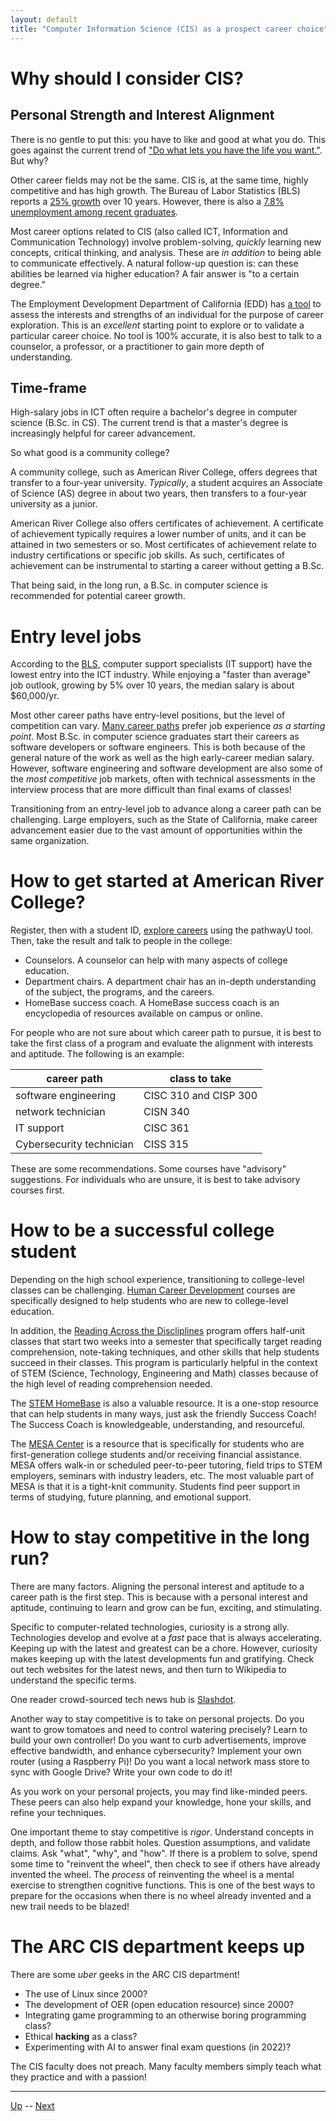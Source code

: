 ```yaml
---
layout: default
title: "Computer Information Science (CIS) as a prospect career choice"
---
```


# Why should I consider CIS?

## Personal Strength and Interest Alignment

There is no gentle to put this: you have to like and good at what you do. This goes  against the current trend of ["Do what lets you have the life you want."](https://www.themuse.com/advice/maybe-you-shouldnt-do-what-you-love). But why?

Other career fields may not be the same. CIS is, at the same time, highly competitive and has high growth. The Bureau of Labor Statistics (BLS) reports a [25% growth](https://www.bls.gov/ooh/computer-and-information-technology/software-developers.htm) over 10 years. However, there is also a [7.8% unemployment among recent graduates](https://cew.georgetown.edu/wp-content/uploads/2014/11/Unemployment.Final_.update1.pdf).

Most career options related to CIS (also called ICT, Information and Communication Technology) involve problem-solving, *quickly* learning new concepts, critical thinking, and analysis. These are *in addition* to being able to communicate effectively. A natural follow-up question is: can these abilities be learned via higher education? A fair answer is "to a certain degree."

The Employment Development Department of California (EDD) has [a tool](https://labormarketinfo.edd.ca.gov/LMID/Self_Assessment_for_Career_Exploration.html) to assess the interests and strengths of an individual for the purpose of career exploration. This is an *excellent* starting point to explore or to validate a particular career choice. No tool is 100% accurate, it is also best to talk to a counselor, a professor, or a practitioner to gain more depth of understanding.

## Time-frame

High-salary jobs in ICT often require a bachelor's degree in computer science (B.Sc. in CS). The current trend is that a master's degree is increasingly helpful for career advancement. 

So what good is a community college?

A community college, such as American River College, offers degrees that transfer to a four-year university. *Typically*, a student acquires an Associate of Science (AS) degree in about two years, then transfers to a four-year university as a junior.

American River College also offers certificates of achievement. A certificate of achievement typically requires a lower number of units, and it can be attained in two semesters or so. Most certificates of achievement relate to industry certifications or specific job skills. As such, certificates of achievement can be instrumental to starting a career without getting a B.Sc.

That being said, in the long run, a B.Sc. in computer science is recommended for potential career growth.

# Entry level jobs

According to the [BLS](https://www.bls.gov/ooh/computer-and-information-technology/home.htm), computer support specialists (IT support) have the lowest entry into the ICT industry. While enjoying a "faster than average" job outlook, growing by 5% over 10 years, the median salary is about $60,000/yr.

Most other career paths have entry-level positions, but the level of competition can vary. [Many career paths](https://www.techtarget.com/whatis/feature/Top-8-most-in-demand-IT-tech-jobs) prefer job experience *as a starting point*. Most B.Sc. in computer science graduates start their careers as software developers or software engineers. This is both because of the general nature of the work as well as the high early-career median salary. However, software engineering and software development are also some of the *most competitive* job markets, often with technical assessments in the interview process that are more difficult than final exams of classes!

Transitioning from an entry-level job to advance along a career path can be challenging. Large employers, such as the State of California, make career advancement easier due to the vast amount of opportunities within the same organization.

# How to get started at American River College?

Register, then with a student ID, [explore careers](https://arc.losrios.edu/admissions/pathwayu-career-exploration) using the pathwayU tool. Then, take the result and talk to people in the college:

* Counselors. A counselor can help with many aspects of college education.
* Department chairs. A department chair has an in-depth understanding of the subject, the programs, and the careers.
* HomeBase success coach. A HomeBase success coach is an encyclopedia of resources available on campus or online.

For people who are not sure about which career path to pursue, it is best to take the first class of a program and evaluate the alignment with interests and aptitude. The following is an example:

|career path|class to take|
|-----------|-------------|
|software engineering|CISC 310 and CISP 300|
|network technician|CISN 340|
|IT support|CISC 361|
|Cybersecurity technician|CISS 315|

These are some recommendations. Some courses have "advisory" suggestions. For individuals who are unsure, it is best to take advisory courses first.

# How to be a successful college student

Depending on the high school experience, transitioning to college-level classes can be challenging. [Human Career Development](https://arc.losrios.edu/#tab-3) courses are specifically designed to help students who are new to college-level education. 

In addition, the [Reading Across the Discliplines](https://arc.losrios.edu/student-resources/campus-tutoring-programs/reading-across-the-disciplines-(rad)) program offers half-unit classes that start two weeks into a semester that specifically target reading comprehension, note-taking techniques, and other skills that help students succeed in their classes. This program is particularly helpful in the context of STEM (Science, Technology, Engineering and Math) classes because of the high level of reading comprehension needed.

The [STEM HomeBase](https://arc.losrios.edu/academics/stem-homebase) is also a valuable resource. It is a one-stop resource that can help students in many ways, just ask the friendly Success Coach! The Success Coach is knowledgeable, understanding, and resourceful.

The [MESA Center](https://arc.losrios.edu/student-resources/mathematics-engineering-science-achievement) is a resource that is specifically for students who are first-generation college students and/or receiving financial assistance. MESA offers walk-in or scheduled peer-to-peer tutoring, field trips to STEM employers, seminars with industry leaders, etc. The most valuable part of MESA is that it is a tight-knit community. Students find peer support in terms of studying, future planning, and emotional support.

# How to stay competitive in the long run?

There are many factors. Aligning the personal interest and aptitude to a career path is the first step. This is because with a personal interest and aptitude, continuing to learn and grow can be fun, exciting, and stimulating.

Specific to computer-related technologies, curiosity is a strong ally. Technologies develop and evolve at a *fast* pace that is always accelerating. Keeping up with the latest and greatest can be a chore. However, curiosity makes keeping up with the latest developments fun and gratifying. Check out tech websites for the latest news, and then turn to Wikipedia to understand the specific terms. 

One reader crowd-sourced tech news hub is [Slashdot](https://slashdot.org/).

Another way to stay competitive is to take on personal projects. Do you want to grow tomatoes and need to control watering precisely? Learn to build your own controller! Do you want to curb advertisements, improve effective bandwidth, and enhance cybersecurity? Implement your own router (using a Raspberry Pi)! Do you want a local network mass store to sync with Google Drive? Write your own code to do it!

As you work on your personal projects, you may find like-minded peers. These peers can also help expand your knowledge, hone your skills, and refine your techniques. 

One important theme to stay competitive is *rigor*. Understand concepts in depth, and follow those rabbit holes. Question assumptions, and validate claims. Ask "what", "why", and "how". If there is a problem to solve, spend some time to "reinvent the wheel", then check to see if others have already invented the wheel. The *process* of reinventing the wheel is a mental exercise to strengthen cognitive functions. This is one of the best ways to prepare for the occasions when there is no wheel already invented and a new trail needs to be blazed!

# The ARC CIS department keeps up

There are some *uber* geeks in the ARC CIS department!

* The use of Linux since 2000?
* The development of OER (open education resource) since 2000?
* Integrating game programming to an otherwise boring programming class?
* Ethical **hacking** as a class?
* Experimenting with AI to answer final exam questions (in 2022)?

The CIS faculty does not preach. Many faculty members simply teach what they practice and with a passion! 

<hr>

[Up](README.md) -- [Next](studentCentricityAndRigor.md)

